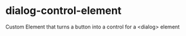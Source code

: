 # dialog-control-element
Custom Element that turns a button into a control for a &lt;dialog> element
